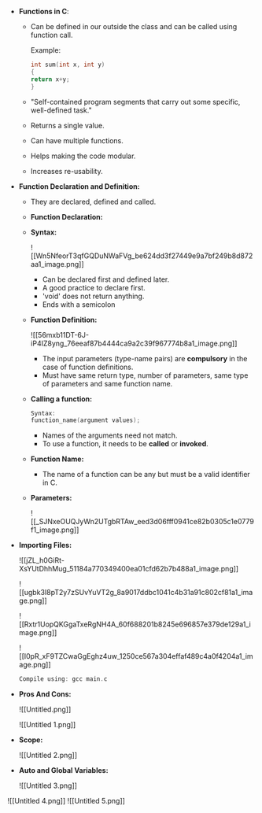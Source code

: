 - **Functions in C**:
    - Can be defined in our outside the class and can be called using function call.
        
        Example:
        
        ```C
        int sum(int x, int y)
        {
        return x+y;
        }
        ```
        
    - "Self-contained program segments that carry out some specific, well-defined task."
    - Returns a single value.
    - Can have multiple functions.
    - Helps making the code modular.
    - Increases re-usability.
- **Function Declaration and Definition:**
    - They are declared, defined and called.
    - **Function Declaration:**
    - **Syntax:**
        
        ![[Wn5NfeorT3qfGQDuNWaFVg_be624dd3f27449e9a7bf249b8d872aa1_image.png]]
        
        - Can be declared first and defined later.
        - A good practice to declare first.
        - 'void' does not return anything.
        - Ends with a semicolon
    - **Function Definition:**
        
        ![[56mxb11DT-6J-iP4IZ8yng_76eeaf87b4444ca9a2c39f967774b8a1_image.png]]
        
        - The input parameters (type-name pairs) are **compulsory** in the case of function definitions.
        - Must have same return type, number of parameters, same type of parameters and same function name.
    - **Calling a function:**
        
        ```C
        Syntax:
        function_name(argument values);
        ```
        
        - Names of the arguments need not match.
        - To use a function, it needs to be **called** or **invoked**.
    - **Function Name:**
        - The name of a function can be any but must be a valid identifier in C.
    - **Parameters:**
        
        ![[_SJNxeOUQJyWn2UTgbRTAw_eed3d06fff0941ce82b0305c1e0779f1_image.png]]
        
- **Importing Files:**
    
    ![[jZL_h0GiRt-XsYUtDhhMug_51184a770349400ea01cfd62b7b488a1_image.png]]
    
    ![[ugbk3I8pT2y7zSUvYuVT2g_8a9017ddbc1041c4b31a91c802cf81a1_image.png]]
    
    ![[Rxtr1UopQKGgaTxeRgNH4A_60f688201b8245e696857e379de129a1_image.png]]
    
    ![[I0pR_xF9TZCwaGgEghz4uw_1250ce567a304effaf489c4a0f4204a1_image.png]]
    
    ```C
    Compile using: gcc main.c 
    ```
    
- **Pros And Cons:**
    
    ![[Untitled.png]]
    
    ![[Untitled 1.png]]
    
- **Scope:**
    
    ![[Untitled 2.png]]
    
- **Auto and Global Variables:**
    
    ![[Untitled 3.png]]
    
![[Untitled 4.png]]
![[Untitled 5.png]]